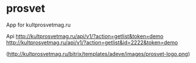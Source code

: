 # prosvet
App for kultprosvetmag.ru

Api 
http://kultprosvetmag.ru/api/v1/?action=getlist&token=demo
http://kultprosvetmag.ru/api/v1/?action=getlist&id=2222&token=demo


(http://kultprosvetmag.ru/bitrix/templates/adeve/images/prosvet-logo.png)
